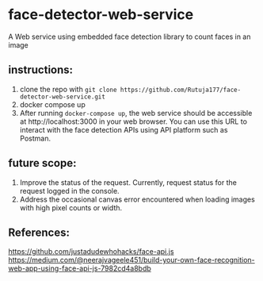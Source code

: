 # face-detector-web-service
A Web service using embedded face detection library to count faces in an image

## instructions:
1. clone the repo with `git clone https://github.com/Rutuja177/face-detector-web-service.git` <br>
2. docker compose up<br>
3. After running `docker-compose up`, the web service should be accessible at http://localhost:3000 in your web browser. You can use this URL to interact with the face detection APIs using API platform such as Postman.

## future scope:
1. Improve the status of the request. Currently, request status for the request logged in the console.
2. Address the occasional canvas error encountered when loading images with high pixel counts or width. 


## References:
https://github.com/justadudewhohacks/face-api.js <br>
https://medium.com/@neerajvageele451/build-your-own-face-recognition-web-app-using-face-api-js-7982cd4a8bdb